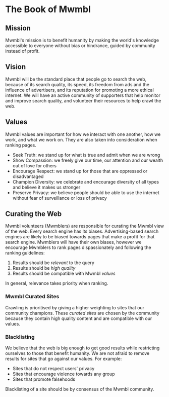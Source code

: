 # The Book of Mwmbl

## Mission

Mwmbl's mission is to benefit humanity by making the world's knowledge accessible to everyone without bias or 
hindrance, guided by community instead of profit.


## Vision

Mwmbl will be the standard place that people go to search the web, because of its search quality, its speed, its 
freedom from ads and the influence of advertisers, and its reputation for promoting a more ethical internet. We 
will have an active community of supporters that help monitor and improve search quality, and volunteer their 
resources to help crawl the web.


## Values

Mwmbl values are important for how we interact with one another, how we work, and what we work on. They are also 
taken into consideration when ranking pages.

- Seek Truth: we stand up for what is true and admit when we are wrong
- Show Compassion: we freely give our time, our attention and our wealth out of love for others
- Encourage Respect: we stand up for those that are oppressed or disadvantaged
- Champion Diversity: we celebrate and encourage diversity of all types and believe it makes us stronger
- Preserve Privacy: we believe people should be able to use the internet without fear of surveillance or loss of privacy


## Curating the Web

Mwmbl volunteers (Mwmblers) are responsible for curating the Mwmbl view of the web. Every search engine has its 
biases. Advertising-based search engines are likely to be biased towards pages that make a profit for that search 
engine. Mwmblers will have their own biases, however we encourage Mwmblers to rank pages dispassionately and 
following the ranking guidelines:
 1. Results should be _relevant_ to the query
 2. Results should be _high quality_
 3. Results should be compatible with Mwmbl _values_

In general, relevance takes priority when ranking.


### Mwmbl Curated Sites

Crawling is prioritised by giving a higher weighting to sites that our community champions. These _curated sites_ 
are chosen by the community because they contain high quality content and are compatible with our values.


### Blacklisting

We believe that the web is big enough to get good results while restricting ourselves to those that benefit humanity.
We are not afraid to remove results for sites that go against our values. For example:
 - Sites that do not respect users' privacy
 - Sites that encourage violence towards any group
 - Sites that promote falsehoods

Blacklisting of a site should be by consensus of the Mwmbl community.

